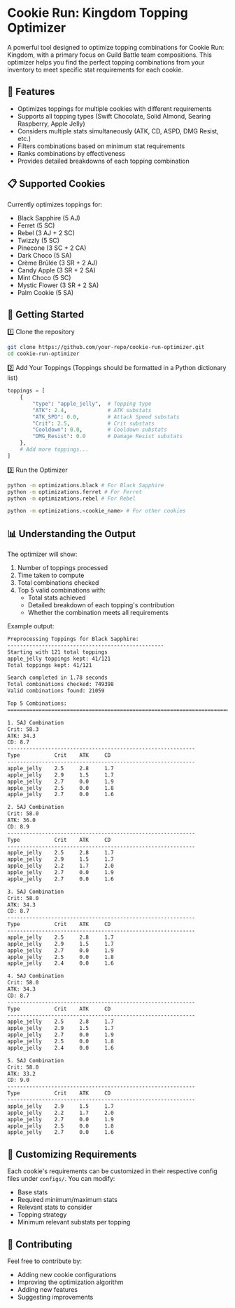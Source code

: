 # Cookie Run: Kingdom Topping Optimizer

A powerful tool designed to optimize topping combinations for Cookie Run: Kingdom, with a primary focus on Guild Battle team compositions. This optimizer helps you find the perfect topping combinations from your inventory to meet specific stat requirements for each cookie.

## 🍪 Features

- Optimizes toppings for multiple cookies with different requirements
- Supports all topping types (Swift Chocolate, Solid Almond, Searing Raspberry, Apple Jelly)
- Considers multiple stats simultaneously (ATK, CD, ASPD, DMG Resist, etc.)
- Filters combinations based on minimum stat requirements
- Ranks combinations by effectiveness
- Provides detailed breakdowns of each topping combination

## 📋 Supported Cookies

Currently optimizes toppings for:
- Black Sapphire (5 AJ)
- Ferret (5 SC)
- Rebel (3 AJ + 2 SC)
- Twizzly (5 SC)
- Pinecone (3 SC + 2 CA)
- Dark Choco (5 SA)
- Crème Brûlée (3 SR + 2 AJ)
- Candy Apple (3 SR + 2 SA)
- Mint Choco (5 SC)
- Mystic Flower (3 SR + 2 SA)
- Palm Cookie (5 SA)

## 🚀 Getting Started

1️⃣ Clone the repository
```bash
git clone https://github.com/your-repo/cookie-run-optimizer.git
cd cookie-run-optimizer
```

2️⃣ Add Your Toppings (Toppings should be formatted in a Python dictionary list)
```python
toppings = [
    {
        "type": "apple_jelly",  # Topping type
        "ATK": 2.4,             # ATK substats
        "ATK_SPD": 0.0,         # Attack Speed substats
        "Crit": 2.5,            # Crit substats
        "Cooldown": 0.0,        # Cooldown substats
        "DMG_Resist": 0.0       # Damage Resist substats
    },
    # Add more toppings...
]
```

3️⃣ Run the Optimizer
```bash
python -m optimizations.black # For Black Sapphire
python -m optimizations.ferret # For Ferret
python -m optimizations.rebel # For Rebel

python -m optimizations.<cookie_name> # For other cookies
```

## 📊 Understanding the Output

The optimizer will show:
1. Number of toppings processed
2. Time taken to compute
3. Total combinations checked
4. Top 5 valid combinations with:
   - Total stats achieved
   - Detailed breakdown of each topping's contribution
   - Whether the combination meets all requirements

Example output:
```bash
Preprocessing Toppings for Black Sapphire:
--------------------------------------------------
Starting with 121 total toppings
apple_jelly toppings kept: 41/121
Total toppings kept: 41/121

Search completed in 1.78 seconds
Total combinations checked: 749398
Valid combinations found: 21059

Top 5 Combinations:
================================================================================

1. 5AJ Combination
Crit: 58.3
ATK: 34.3
CD: 8.7
------------------------------------------------------------
Type           Crit    ATK     CD
------------------------------------------------------------
apple_jelly    2.5     2.8     1.7
apple_jelly    2.9     1.5     1.7
apple_jelly    2.7     0.0     1.9
apple_jelly    2.5     0.0     1.8
apple_jelly    2.7     0.0     1.6

2. 5AJ Combination
Crit: 58.0
ATK: 36.0
CD: 8.9
------------------------------------------------------------
Type           Crit    ATK     CD
------------------------------------------------------------
apple_jelly    2.5     2.8     1.7
apple_jelly    2.9     1.5     1.7
apple_jelly    2.2     1.7     2.0
apple_jelly    2.7     0.0     1.9
apple_jelly    2.7     0.0     1.6

3. 5AJ Combination
Crit: 58.0
ATK: 34.3
CD: 8.7
------------------------------------------------------------
Type           Crit    ATK     CD
------------------------------------------------------------
apple_jelly    2.5     2.8     1.7
apple_jelly    2.9     1.5     1.7
apple_jelly    2.7     0.0     1.9
apple_jelly    2.5     0.0     1.8
apple_jelly    2.4     0.0     1.6

4. 5AJ Combination
Crit: 58.0
ATK: 34.3
CD: 8.7
------------------------------------------------------------
Type           Crit    ATK     CD
------------------------------------------------------------
apple_jelly    2.5     2.8     1.7
apple_jelly    2.9     1.5     1.7
apple_jelly    2.7     0.0     1.9
apple_jelly    2.5     0.0     1.8
apple_jelly    2.4     0.0     1.6

5. 5AJ Combination
Crit: 58.0
ATK: 33.2
CD: 9.0
------------------------------------------------------------
Type           Crit    ATK     CD
------------------------------------------------------------
apple_jelly    2.9     1.5     1.7
apple_jelly    2.2     1.7     2.0
apple_jelly    2.7     0.0     1.9
apple_jelly    2.5     0.0     1.8
apple_jelly    2.7     0.0     1.6
```

## 🔧 Customizing Requirements
Each cookie's requirements can be customized in their respective config files under `configs/`. You can modify:
- Base stats
- Required minimum/maximum stats
- Relevant stats to consider
- Topping strategy
- Minimum relevant substats per topping

## 📝 Contributing
Feel free to contribute by:
- Adding new cookie configurations
- Improving the optimization algorithm
- Adding new features
- Suggesting improvements
